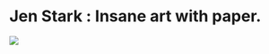 <!--
id: 28315726
link: http://tumblr.atmos.org/post/28315726/jen-stark-insane-art-with-paper
slug: jen-stark-insane-art-with-paper
date: Sat Mar 08 2008 12:12:47 GMT-0800 (PST)
publish: 2008-03-08
tags: 
title: Jen Stark&#160;: Insane art with paper.
-->


Jen Stark&#160;: Insane art with paper.
=======================================

![](http://24.media.tumblr.com/ZyX8Upfyn6c5rszadjAt7xve_500.jpg)

